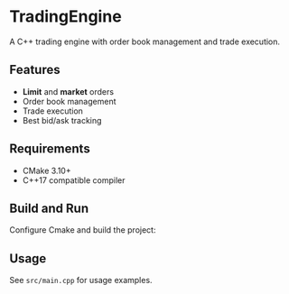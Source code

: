 # TradingEngine

A C++ trading engine with order book management and trade execution.

## Features

- **Limit** and **market** orders
- Order book management
- Trade execution
- Best bid/ask tracking

## Requirements

- CMake 3.10+
- C++17 compatible compiler

## Build and Run

Configure Cmake and build the project:

## Usage

See `src/main.cpp` for usage examples.





